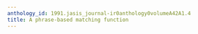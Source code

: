 ```yaml
---
anthology_id: 1991.jasis_journal-ir0anthology0volumeA42A1.4
title: A phrase-based matching function
---
```

